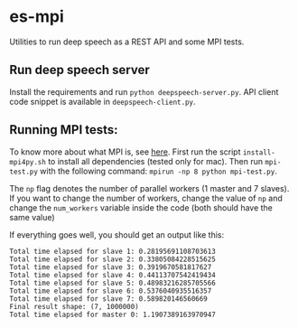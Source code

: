 # es-mpi

Utilities to run deep speech as a REST API and some MPI tests.

## Run deep speech server
Install the requirements and run `python deepspeech-server.py`.
API client code snippet is available in `deepspeech-client.py`.

## Running MPI tests:
To know more about what MPI is, see [here](https://mpi4py.readthedocs.io/en/stable/intro.html).
First run the script `install-mpi4py.sh` to install all dependencies (tested only for mac).
Then run `mpi-test.py` with the following command: `mpirun -np 8 python mpi-test.py`.

The `np` flag denotes the number of parallel workers (1 master and 7 slaves).
If you want to change the number of workers, change the value of `np` and change the `num_workers` variable inside the code (both should have the same value)

If everything goes well, you should get an output like this:
```
Total time elapsed for slave 1: 0.28195691108703613
Total time elapsed for slave 2: 0.33805084228515625
Total time elapsed for slave 3: 0.3919670581817627
Total time elapsed for slave 4: 0.44113707542419434
Total time elapsed for slave 5: 0.48983216285705566
Total time elapsed for slave 6: 0.5376040935516357
Total time elapsed for slave 7: 0.589820146560669
Final result shape: (7, 1000000)
Total time elapsed for master 0: 1.1907389163970947
```
